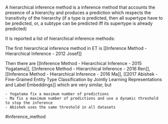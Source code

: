 A hierarchical inference method is a inference method that accounts the presence of a hierarchy and produces a prediction which respects the transitivity of the hierarchy (if a type is predicted, then all supertype have to be predicted, or, a subtype can be predicted iff its supertype is already predicted)

It is reported a list of hierarchical inference methods:

The first hierarchical inference method in ET is [[Inference Method - Hierarchical Inference - 2012 Josef]]

Then there are [[Inference Method - Hierarchical Inference - 2015 Yogatama]], [[Inference Method - Hierarchical Inference - 2016 Ren]], [[Inference Method - Hierarchical Inference - 2016 Ma]], [[2017 Abishek - Fine-Grained Entity Type Classification by Jointly Learning Representations and Label Embeddings]] which are very similar, but 
	
	- Yogatama fix a maximum number of predictions
	- Ma fix a maximum number of predictions and use a dynamic threshold to stop the inference
	- Abishek uses the same threshold in all datasets

#inference_method
